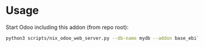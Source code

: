 # Usage

Start Odoo including this addon (from repo root):

```bash
python3 scripts/nix_odoo_web_server.py --db-name mydb --addon base_ebill_payment_contract
```
